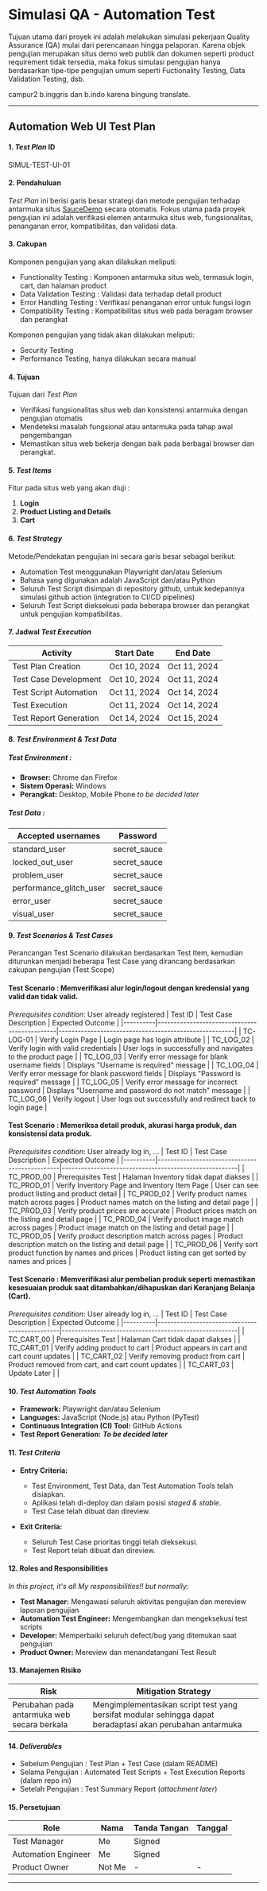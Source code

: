 # **Simulasi QA - Automation Test**
Tujuan utama dari proyek ini adalah melakukan simulasi pekerjaan Quality Assurance (QA) mulai dari perencanaan hingga pelaporan. Karena objek pengujian merupakan situs demo web publik dan dokumen seperti product requirement tidak tersedia, maka fokus simulasi pengujian hanya berdasarkan tipe-tipe pengujian umum seperti Fuctionality Testing, Data Validation Testing, dsb.

campur2 b.inggris dan b.indo karena bingung translate. 

---

## **Automation Web UI Test Plan**

#### **1. *Test Plan* ID**
SIMUL-TEST-UI-01

#### **2. Pendahuluan**
*Test Plan* ini berisi garis besar strategi dan metode pengujian terhadap antarmuka situs  [SauceDemo](https://www.saucedemo.com/) secara otomatis. Fokus utama pada proyek pengujian ini adalah verifikasi elemen antarmuka situs web, fungsionalitas, penanganan error, kompatibilitas, dan validasi data.

#### **3. Cakupan**
Komponen pengujian yang akan dilakukan meliputi:
- Functionality Testing : Komponen antarmuka situs web, termasuk login, cart, dan halaman product
- Data Validation Testing : Validasi data terhadap detail product
- Error Handling Testing : Verifikasi penanganan error untuk fungsi login
- Compatibility Testing : Kompatibilitas situs web pada beragam browser dan perangkat

Komponen pengujian yang tidak akan dilakukan meliputi:
- Security Testing
- Performance Testing, hanya dilakukan secara manual

#### **4. Tujuan**
Tujuan dari *Test Plan*
- Verifikasi fungsionalitas situs web dan konsistensi antarmuka dengan pengujian otomatis
- Mendeteksi masalah fungsional atau antarmuka pada tahap awal pengembangan
- Memastikan situs web bekerja dengan baik pada berbagai browser dan perangkat.

#### **5. *Test Items***
Fitur pada situs web yang akan diuji :
1. **Login** 
2. **Product Listing and Details** 
3. **Cart** 

#### **6. *Test Strategy***
Metode/Pendekatan pengujian ini secara garis besar sebagai berikut:
- Automation Test menggunakan Playwright dan/atau Selenium
- Bahasa yang digunakan adalah JavaScript dan/atau Python
- Seluruh Test Script disimpan di repository github, untuk kedepannya simulasi github action (integration to CI/CD pipelines)
- Seluruh Test Script dieksekusi pada beberapa browser dan perangkat untuk pengujian kompatibilitas.

#### **7. Jadwal *Test Execution***
| Activity           	| Start Date   | End Date 	|
|------------------------|--------------|--------------|
| Test Plan Creation 	| Oct 10, 2024| Oct 11, 2024|
| Test Case Development  | Oct 10, 2024| Oct 11, 2024|
| Test Script Automation | Oct 11, 2024| Oct 14, 2024|
| Test Execution     	| Oct 11, 2024| Oct 14, 2024|
| Test Report Generation | Oct 14, 2024| Oct 15, 2024|

#### **8. *Test Environment & Test Data***
##### Test Environment :
   - **Browser:** Chrome dan Firefox
   - **Sistem Operasi:** Windows
   - **Perangkat:** Desktop, Mobile Phone *to be decided later*
##### Test Data :
| Accepted usernames | Password |
|--------------------|----------|
| standard_user | secret_sauce|
| locked_out_user | secret_sauce|
| problem_user | secret_sauce|
| performance_glitch_user | secret_sauce|
| error_user | secret_sauce|
| visual_user | secret_sauce|

#### **9. *Test Scenarios & Test Cases***
Perancangan Test Scenario dilakukan berdasarkan Test Item, kemudian diturunkan menjadi beberapa Test Case yang dirancang berdasarkan cakupan pengujian (Test Scope)
#### Test Scenario : Memverifikasi alur login/logout dengan kredensial yang valid dan tidak valid.
*Prerequisites condition*: User already registered
| Test ID  | Test Case Description                     	| Expected Outcome                                  	|
|----------|----------------------------------------------|-------------------------------------------------------|
| TC-LOG-01 | Verify Login Page | Login page has login attribute |
| TC_LOG_02 | Verify login with valid credentials      	| User logs in successfully and navigates to the product page |
| TC_LOG_03 | Verify error message for blank username fields   | Displays "Username is required" message           	|
| TC_LOG_04 | Verify error message for blank password fields   | Displays "Password is required" message           	|
| TC_LOG_05 | Verify error message for incorrect password   | Displays "Username and password do not match" message |
| TC_LOG_06 | Verify logout   | User logs out successfully and redirect back to login page |

#### Test Scenario : Memeriksa detail produk, akurasi harga produk, dan konsistensi data produk.
*Prerequisites condition*: User already log in, ...
| Test ID  | Test Case Description                      	| Expected Outcome                                  	|
|----------|-----------------------------------------------|-------------------------------------------------------|
| TC_PROD_00 | Prerequisites Test | Halaman Inventory tidak dapat diakses |
| TC_PROD_01 | Verify Inventory Page and Inventory Item Page 	|  User can see product listing and product detail        	|
| TC_PROD_02 | Verify product names match across pages   	|  Product names match on the listing and detail page         	|
| TC_PROD_03 | Verify product prices are accurate        	| Product prices match on the listing and detail page   |
| TC_PROD_04 | Verify product image match across pages   	|  Product image match on the listing and detail page         	|
| TC_PROD_05 | Verify product description match across pages   	|  Product description match on the listing and detail page         	|
| TC_PROD_06 | Verify sort product function by names and prices  	| Product listing can get sorted by names and prices         	|

#### Test Scenario : Memverifikasi alur pembelian produk seperti memastikan kesesuaian produk saat ditambahkan/dihapuskan dari Keranjang Belanja (Cart).
*Prerequisites condition*: User already log in, ...
| Test ID  | Test Case Description                      	| Expected Outcome                                  	|
|----------|-----------------------------------------------|-------------------------------------------------------|
| TC_CART_00 | Prerequisites Test | Halaman Cart tidak dapat diakses |
| TC_CART_01  | Verify adding product to cart            	| Product appears in cart and cart count updates    	|
| TC_CART_02  | Verify removing product from cart        	| Product removed from cart, and cart count updates 	|
| TC_CART_03  | Update Later        	| 	|

#### **10. *Test Automation Tools***
- **Framework:** Playwright dan/atau Selenium
- **Languages:** JavaScript (Node.js) atau Python (PyTest)
- **Continuous Integration (CI) Tool:** GitHub Actions
- **Test Report Generation:** ***To be decided later***

#### **11. *Test Criteria***
- **Entry Criteria:**
  - Test Environment, Test Data, dan Test Automation Tools telah disiapkan.
  - Aplikasi telah di-deploy dan dalam posisi *staged & stable*.
  - Test Case telah dibuat dan direview.

- **Exit Criteria:**
  - Seluruh Test Case prioritas tinggi telah dieksekusi.
  - Test Report telah dibuat dan direview.

#### **12. Roles and Responsibilities**
*In this project, it's all My responsibilities!! but normally*:
- **Test Manager:** Mengawasi seluruh aktivitas pengujian dan mereview laporan pengujian
- **Automation Test Engineer:** Mengembangkan dan mengeksekusi test scripts
- **Developer:** Memperbaiki seluruh defect/bug yang ditemukan saat pengujian
- **Product Owner:** Mereview dan menandatangani Test Result

#### **13. Manajemen Risiko**
| Risk                      	| Mitigation Strategy                      	|
|-------------------------------|----------------------------------------------|
| Perubahan pada antarmuka web secara berkala       	| Mengimplementasikan script test yang bersifat modular sehingga dapat beradaptasi akan perubahan antarmuka |

#### **14. *Deliverables***
- Sebelum Pengujian : Test Plan + Test Case (dalam README)
- Selama Pengujian : Automated Test Scripts + Test Execution Reports (dalam repo ini)
- Setelah Pengujian : Test Summary Report (*attachment later*)

#### **15. Persetujuan**
| Role            	| Nama        	| Tanda Tangan    	| Tanggal       	|
|---------------------|-----------------|------------------|----------------|
| Test Manager    	| Me            	| Signed             	|            	|
| Automation Engineer | Me           	|  Signed            	|            	|
| Product Owner   	| Not Me            	| -             	|  -          	|

---

